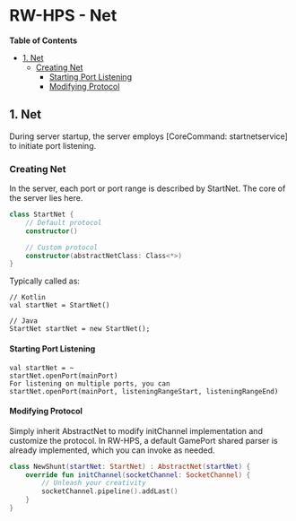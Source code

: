 # RW-HPS - Net

**Table of Contents**

- [1. Net](#1-net)
    - [Creating Net](#creating-net)
        - [Starting Port Listening](#starting-port-listening)
        - [Modifying Protocol](#modifying-protocol)

## 1. Net

During server startup, the server employs [CoreCommand: startnetservice] to initiate port listening.

### Creating Net

In the server, each port or port range is described by StartNet. The core of the server lies here.

```kotlin
class StartNet {
    // Default protocol
    constructor()

    // Custom protocol
    constructor(abstractNetClass: Class<*>)
}
```

Typically called as:

```
// Kotlin
val startNet = StartNet()

// Java
StartNet startNet = new StartNet();
```

#### Starting Port Listening

```
val startNet = ~
startNet.openPort(mainPort)
For listening on multiple ports, you can
startNet.openPort(mainPort, listeningRangeStart, listeningRangeEnd)
```

#### Modifying Protocol

Simply inherit AbstractNet to modify initChannel implementation and customize the protocol. In RW-HPS, a default GamePort shared parser is already implemented, which you can invoke as needed.

```kotlin
class NewShunt(startNet: StartNet) : AbstractNet(startNet) {
    override fun initChannel(socketChannel: SocketChannel) {
        // Unleash your creativity
        socketChannel.pipeline().addLast()
    }
}
```